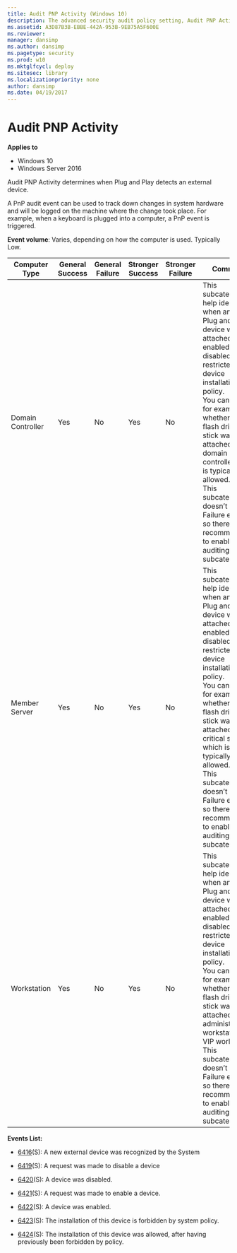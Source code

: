 ```yaml
---
title: Audit PNP Activity (Windows 10)
description: The advanced security audit policy setting, Audit PNP Activity, determines when plug and play detects an external device.
ms.assetid: A3D87B3B-EBBE-442A-953B-9EB75A5F600E
ms.reviewer: 
manager: dansimp
ms.author: dansimp
ms.pagetype: security
ms.prod: w10
ms.mktglfcycl: deploy
ms.sitesec: library
ms.localizationpriority: none
author: dansimp
ms.date: 04/19/2017
---
```


# Audit PNP Activity

**Applies to**
-   Windows 10
-   Windows Server 2016


Audit PNP Activity determines when Plug and Play detects an external device.

A PnP audit event can be used to track down changes in system hardware and will be logged on the machine where the change took place. For example, when a keyboard is plugged into a computer, a PnP event is triggered.

**Event volume**: Varies, depending on how the computer is used. Typically Low.

| Computer Type     | General Success | General Failure | Stronger Success | Stronger Failure | Comments                                                                                                                                                                                                                                                                                                                                                                                                                                  |
|-------------------|-----------------|-----------------|------------------|------------------|-------------------------------------------------------------------------------------------------------------------------------------------------------------------------------------------------------------------------------------------------------------------------------------------------------------------------------------------------------------------------------------------------------------------------------------------|
| Domain Controller | Yes             | No              | Yes              | No               | This subcategory will help identify when and which Plug and Play device was attached, enabled, disabled or restricted by device installation policy. <br>You can track, for example, whether a USB flash drive or stick was attached to a domain controller, which is typically not allowed. <br>This subcategory doesn’t have Failure events, so there is no recommendation to enable Failure auditing for this subcategory. |
| Member Server     | Yes             | No              | Yes              | No               | This subcategory will help identify when and which Plug and Play device was attached, enabled, disabled or restricted by device installation policy. <br>You can track, for example, whether a USB flash drive or stick was attached to a critical server, which is typically not allowed. <br>This subcategory doesn’t have Failure events, so there is no recommendation to enable Failure auditing for this subcategory.   |
| Workstation       | Yes             | No              | Yes              | No               | This subcategory will help identify when and which Plug and Play device was attached, enabled, disabled or restricted by device installation policy. <br>You can track, for example, whether a USB flash drive or stick was attached to an administrative workstation or VIP workstation. <br>This subcategory doesn’t have Failure events, so there is no recommendation to enable Failure auditing for this subcategory.    |

**Events List:**

-   [6416](event-6416.md)(S): A new external device was recognized by the System

-   [6419](event-6419.md)(S): A request was made to disable a device

-   [6420](event-6420.md)(S): A device was disabled.

-   [6421](event-6421.md)(S): A request was made to enable a device.

-   [6422](event-6422.md)(S): A device was enabled.

-   [6423](event-6423.md)(S): The installation of this device is forbidden by system policy.

-   [6424](event-6424.md)(S): The installation of this device was allowed, after having previously been forbidden by policy.

